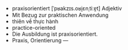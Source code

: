 - praxisorientiert	[ˈpʁakzɪs.oʁi̯ɛnˌtiːɐ̯t]	Adjektiv
- Mit Bezug zur praktischen Anwendung
- thiên về thực hành
- practice-oriented
- Die Ausbildung ist praxisorientiert.
- Praxis, Orientierung	—